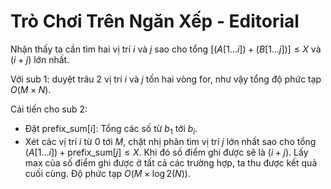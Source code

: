 # Trò Chơi Trên Ngăn Xếp - Editorial

Nhận thấy ta cần tìm hai vị trí $i$ và $j$ sao cho tổng $[(A[1...i]) + (B[1...j])] \le X$ và $(i + j)$ lớn nhất.

Với sub 1: duyệt trâu $2$ vị trí $i$ và $j$ tốn hai vòng for, như vậy tổng độ phức tạp $O(M \times N)$.

Cải tiến cho sub 2:
- Đặt $\text{prefix\_sum}[i]$: Tổng các số từ $b_1$ tới $b_i$.
- Xét các vị trí $i$ từ $0$ tới $M,$ chặt nhị phân tìm vị trí $j$ lớn nhất sao cho tổng $(A[1...i]) + \text{prefix\_sum}[j] \le X$. Khi đó số điểm ghi được sẽ là $(i + j)$. Lấy max của số điểm ghi được ở tất cả các trường hợp, ta thu được kết quả cuối cùng. Độ phức tạp $O\big(M \times \log2(N)\big)$.